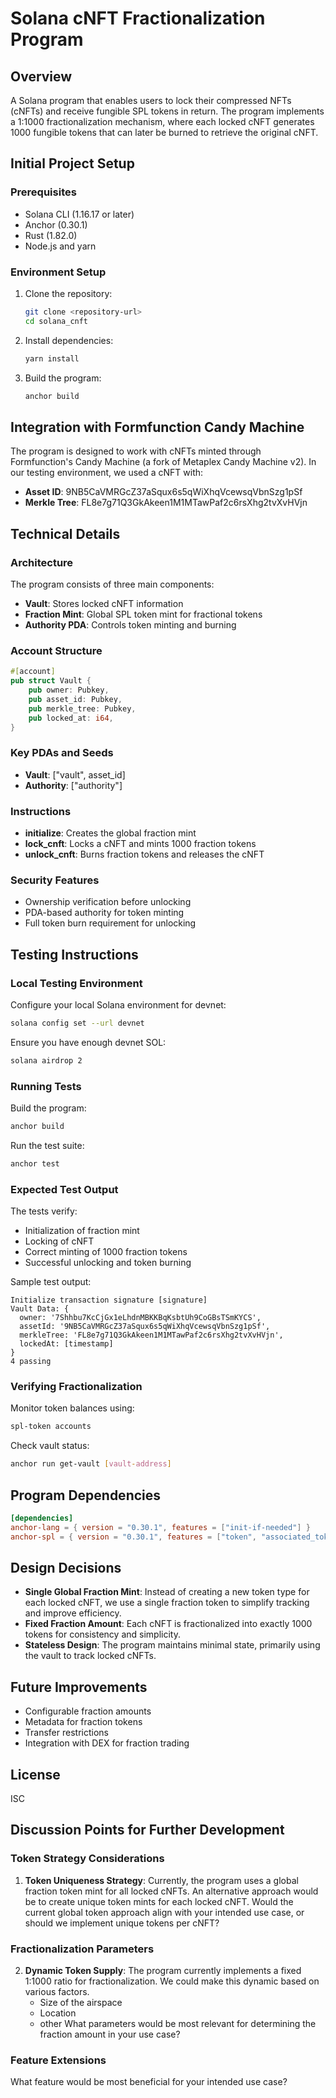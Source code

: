 
# Solana cNFT Fractionalization Program

## Overview
A Solana program that enables users to lock their compressed NFTs (cNFTs) and receive fungible SPL tokens in return. The program implements a 1:1000 fractionalization mechanism, where each locked cNFT generates 1000 fungible tokens that can later be burned to retrieve the original cNFT.

## Initial Project Setup

### Prerequisites
- Solana CLI (1.16.17 or later)
- Anchor (0.30.1)
- Rust (1.82.0)
- Node.js and yarn

### Environment Setup
1. Clone the repository:
   ```bash
   git clone <repository-url>
   cd solana_cnft
   ```

2. Install dependencies:
   ```bash
   yarn install
   ```

3. Build the program:
   ```bash
   anchor build
   ```

## Integration with Formfunction Candy Machine
The program is designed to work with cNFTs minted through Formfunction's Candy Machine (a fork of Metaplex Candy Machine v2). In our testing environment, we used a cNFT with:

- **Asset ID**: 9NB5CaVMRGcZ37aSqux6s5qWiXhqVcewsqVbnSzg1pSf
- **Merkle Tree**: FL8e7g71Q3GkAkeen1M1MTawPaf2c6rsXhg2tvXvHVjn

## Technical Details

### Architecture
The program consists of three main components:
- **Vault**: Stores locked cNFT information
- **Fraction Mint**: Global SPL token mint for fractional tokens
- **Authority PDA**: Controls token minting and burning

### Account Structure
```rust
#[account]
pub struct Vault {
    pub owner: Pubkey,
    pub asset_id: Pubkey,
    pub merkle_tree: Pubkey,
    pub locked_at: i64,
}
```

### Key PDAs and Seeds
- **Vault**: ["vault", asset_id]
- **Authority**: ["authority"]

### Instructions
- **initialize**: Creates the global fraction mint
- **lock_cnft**: Locks a cNFT and mints 1000 fraction tokens
- **unlock_cnft**: Burns fraction tokens and releases the cNFT

### Security Features
- Ownership verification before unlocking
- PDA-based authority for token minting
- Full token burn requirement for unlocking

## Testing Instructions

### Local Testing Environment
Configure your local Solana environment for devnet:
```bash
solana config set --url devnet
```

Ensure you have enough devnet SOL:
```bash
solana airdrop 2
```

### Running Tests
Build the program:
```bash
anchor build
```

Run the test suite:
```bash
anchor test
```

### Expected Test Output
The tests verify:
- Initialization of fraction mint
- Locking of cNFT
- Correct minting of 1000 fraction tokens
- Successful unlocking and token burning

Sample test output:
```plaintext
Initialize transaction signature [signature]
Vault Data: {
  owner: '7Shhbu7KcCjGx1eLhdnMBKKBqKsbtUh9CoGBsTSmKYCS',
  assetId: '9NB5CaVMRGcZ37aSqux6s5qWiXhqVcewsqVbnSzg1pSf',
  merkleTree: 'FL8e7g71Q3GkAkeen1M1MTawPaf2c6rsXhg2tvXvHVjn',
  lockedAt: [timestamp]
}
4 passing
```

### Verifying Fractionalization
Monitor token balances using:
```bash
spl-token accounts
```

Check vault status:
```bash
anchor run get-vault [vault-address]
```

## Program Dependencies
```toml
[dependencies]
anchor-lang = { version = "0.30.1", features = ["init-if-needed"] }
anchor-spl = { version = "0.30.1", features = ["token", "associated_token"] }
```

## Design Decisions
- **Single Global Fraction Mint**: Instead of creating a new token type for each locked cNFT, we use a single fraction token to simplify tracking and improve efficiency.
- **Fixed Fraction Amount**: Each cNFT is fractionalized into exactly 1000 tokens for consistency and simplicity.
- **Stateless Design**: The program maintains minimal state, primarily using the vault to track locked cNFTs.

## Future Improvements
- Configurable fraction amounts
- Metadata for fraction tokens
- Transfer restrictions
- Integration with DEX for fraction trading

## License
ISC

## Discussion Points for Further Development

### Token Strategy Considerations
1. **Token Uniqueness Strategy**: Currently, the program uses a global fraction token mint for all locked cNFTs. An alternative approach would be to create unique token mints for each locked cNFT. 
Would the current global token approach align with your intended use case, or should we implement unique tokens per cNFT?

### Fractionalization Parameters
2. **Dynamic Token Supply**: The program currently implements a fixed 1:1000 ratio for fractionalization. We could make this dynamic based on various factors.
   - Size of the airspace
   - Location
   - other
What parameters would be most relevant for determining the fraction amount in your use case?

### Feature Extensions
What feature would be most beneficial for your intended use case?
